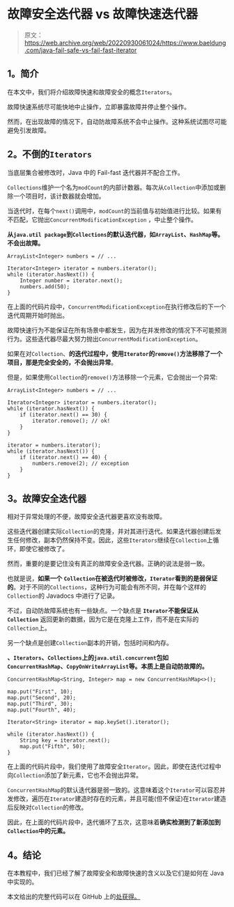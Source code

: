 # 故障安全迭代器 vs 故障快速迭代器

> 原文：<https://web.archive.org/web/20220930061024/https://www.baeldung.com/java-fail-safe-vs-fail-fast-iterator>

## **1。简介**

在本文中，我们将介绍故障快速和故障安全的概念`Iterators`。

故障快速系统尽可能快地中止操作，立即暴露故障并停止整个操作。

然而，在出现故障的情况下，自动防故障系统不会中止操作。这种系统试图尽可能避免引发故障。

## **2。不倒的`Iterators`**

当底层集合被修改时，Java 中的 Fail-fast 迭代器并不配合工作。

`Collections`维护一个名为`modCount`的内部计数器。每次从`Collection`中添加或删除一个项目时，该计数器就会增加。

当迭代时，在每个`next()`调用中，`modCount`的当前值与初始值进行比较。如果有不匹配，它抛出`ConcurrentModificationException` ，中止整个操作。

**从`java.util package`到`Collections`的默认迭代器，如`ArrayList`、`HashMap`等。不会出故障。**

```
ArrayList<Integer> numbers = // ...

Iterator<Integer> iterator = numbers.iterator();
while (iterator.hasNext()) {
    Integer number = iterator.next();
    numbers.add(50);
}
```

在上面的代码片段中，`ConcurrentModificationException`在执行修改后的下一个迭代周期开始时抛出。

故障快速行为不能保证在所有场景中都发生，因为在并发修改的情况下不可能预测行为。这些迭代器尽最大努力抛出`ConcurrentModificationException`。

如果在对`Collection`、**的迭代过程中，使用`Iterator`的`remove()`方法移除了一个项目，那是完全安全的，不会抛出异常**。

但是，如果使用`Collection`的`remove()`方法移除一个元素，它会抛出一个异常:

```
ArrayList<Integer> numbers = // ...

Iterator<Integer> iterator = numbers.iterator();
while (iterator.hasNext()) {
    if (iterator.next() == 30) {
        iterator.remove(); // ok!
    }
}

iterator = numbers.iterator();
while (iterator.hasNext()) {
    if (iterator.next() == 40) {
        numbers.remove(2); // exception
    }
}
```

## **3。故障安全迭代器**

相对于异常处理的不便，故障安全迭代器更喜欢没有故障。

这些迭代器创建实际`Collection`的克隆，并对其进行迭代。如果迭代器创建后发生任何修改，副本仍然保持不变。因此，这些`Iterators`继续在`Collection`上循环，即使它被修改了。

然而，重要的是要记住没有真正的故障安全迭代器。正确的说法是弱一致。

也就是说，**如果一个** **`Collection`在被迭代时被修改，`Iterator`看到的是弱保证的**。对于不同的`Collections`，这种行为可能会有所不同，并在每个这样的`Collection`的 Javadocs 中进行了记录。

不过，自动防故障系统也有一些缺点。一个缺点是 **`Iterator`不能保证从`Collection`** 返回更新的数据，因为它是在克隆上工作，而不是在实际的 `Collection`上。

另一个缺点是创建`Collection`副本的开销，包括时间和内存。

**、`Iterators`、`Collections`上的`java.util.concurrent`包如`ConcurrentHashMap`、`CopyOnWriteArrayList`等。本质上是自动防故障的。**

```
ConcurrentHashMap<String, Integer> map = new ConcurrentHashMap<>();

map.put("First", 10);
map.put("Second", 20);
map.put("Third", 30);
map.put("Fourth", 40);

Iterator<String> iterator = map.keySet().iterator();

while (iterator.hasNext()) {
    String key = iterator.next();
    map.put("Fifth", 50);
}
```

在上面的代码片段中，我们使用了故障安全`Iterator`。因此，即使在迭代过程中向`Collection`添加了新元素，它也不会抛出异常。

`ConcurrentHashMap`的默认迭代器是弱一致的。这意味着这个`Iterator`可以容忍并发修改，遍历在`Iterator`建造时存在的元素，并且可能(但不保证)在`Iterator`建造后反映对`Collection`的修改。

因此，在上面的代码片段中，迭代循环了五次，这意味着**确实检测到了新添加到`Collection`中的元素。**

## **4。结论**

在本教程中，我们已经了解了故障安全和故障快速的含义以及它们是如何在 Java 中实现的。

本文给出的完整代码可以在 GitHub 上的[处获得。](https://web.archive.org/web/20220625231750/https://github.com/eugenp/tutorials/tree/master/core-java-modules/core-java-collections-3)